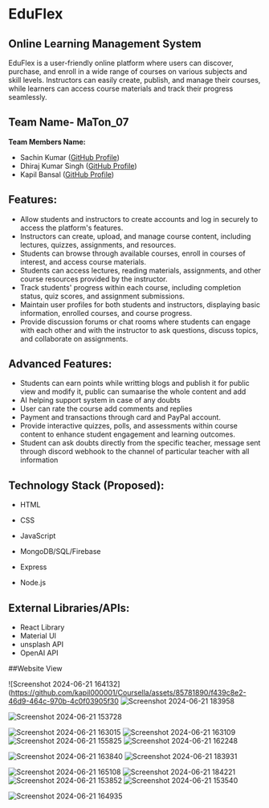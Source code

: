 # EduFlex
## Online Learning Management System

EduFlex is a user-friendly online platform where users can discover, purchase, and enroll in a wide range of courses on various subjects and skill levels. Instructors can easily create, publish, and manage their courses, while learners can access course materials and track their progress seamlessly.

## Team Name- MaTon_07

**Team Members Name:**
- Sachin Kumar ([GitHub Profile](https://github.com/sachinkr24/))
- Dhiraj Kumar Singh ([GitHub Profile](http://github.com/dhirajsingh20215137))
- Kapil Bansal ([GitHub Profile](https://github.com/kapil000001))

## Features:
- Allow students and instructors to create accounts and log in securely to access the platform's features.
- Instructors can create, upload, and manage course content, including lectures, quizzes, assignments, and resources.
- Students can browse through available courses, enroll in courses of interest, and access course materials.
- Students can access lectures, reading materials, assignments, and other course resources provided by the instructor.
- Track students' progress within each course, including completion status, quiz scores, and assignment submissions.
- Maintain user profiles for both students and instructors, displaying basic information, enrolled courses, and course progress.
- Provide discussion forums or chat rooms where students can engage with each other and with the instructor to ask questions, discuss topics, and collaborate on assignments.

## Advanced Features:
- Students can earn points while writting blogs and publish it for public view and modify it, public can sumaarise the whole content and add
- AI helping support system in case of any doubts
- User can rate the course add comments and replies
- Payment and transactions through card and PayPal account.
- Provide interactive quizzes, polls, and assessments within course content to enhance student engagement and learning outcomes.
- Student can ask doubts directly from the specific teacher, message sent through discord webhook to the channel of particular teacher with all information

## Technology Stack (Proposed):
- HTML
- CSS

- JavaScript
- MongoDB/SQL/Firebase
- Express
- Node.js

## External Libraries/APIs:
- React Library
- Material UI
- unsplash API
- OpenAI API



##Website View

![Screenshot 2024-06-21 164132](https://github.com/kapil000001/Coursella/assets/85781890/f439c8e2-46d9-464c-970b-4c0f03905f30
![Screenshot 2024-06-21 183958](https://github.com/kapil000001/Coursella/assets/85781890/012fa5b2-ed68-41ef-bb28-3bd8bd3a0dd7)


![Screenshot 2024-06-21 153728](https://github.com/kapil000001/Coursella/assets/85781890/1c29110d-acea-4c47-b735-8c78342998e4)

![Screenshot 2024-06-21 163015](https://github.com/kapil000001/Coursella/assets/85781890/ca25c50c-d4bc-4a30-98c8-84b56ddb5906)
![Screenshot 2024-06-21 163109](https://github.com/kapil000001/Coursella/assets/85781890/d9f10299-f977-41c7-a542-6417b5a934ab)
![Screenshot 2024-06-21 155825](https://github.com/kapil000001/Coursella/assets/85781890/ab77ef21-8ef0-4f49-95e0-b42fd3f42fba)
![Screenshot 2024-06-21 162248](https://github.com/kapil000001/Coursella/assets/85781890/d35f57b0-bd72-4ad3-b2ed-d033107a7b95)

![Screenshot 2024-06-21 163840](https://github.com/kapil000001/Coursella/assets/85781890/60cecd14-2a1f-4aee-b578-b4e3edab6c87)
![Screenshot 2024-06-21 183931](https://github.com/kapil000001/Coursella/assets/85781890/cb939797-7906-4fcf-9b6b-9dbface902f4)

![Screenshot 2024-06-21 165108](https://github.com/kapil000001/Coursella/assets/85781890/5f4891f4-888c-4d68-a974-c8316a3c8927)
![Screenshot 2024-06-21 184221](https://github.com/kapil000001/Coursella/assets/85781890/9d1659bf-8f07-49cb-a7ab-8806e9df81de)
![Screenshot 2024-06-21 153852](https://github.com/kapil000001/Coursella/assets/85781890/ef7fb1f4-69b2-4b53-87b8-cb3e8cfcbb66)
![Screenshot 2024-06-21 153540](https://github.com/kapil000001/Coursella/assets/85781890/1f4ec275-4547-4697-bcd0-716376e1e96f)






![Screenshot 2024-06-21 164935](https://github.com/kapil000001/Coursella/assets/85781890/7334d2f0-8556-4a2f-9587-3d5957a4486e)





